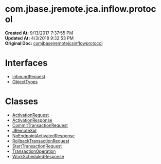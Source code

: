 # com.jbase.jremote.jca.inflow.protocol

**Created At:** 9/13/2017 7:37:55 PM  
**Updated At:** 4/3/2018 9:32:53 PM  
**Original Doc:** [comjbasejremotejcainflowprotocol](https://docs.jbase.com/39719-archive/comjbasejremotejcainflowprotocol)  


# Interfaces

- [InboundRequest](./../../jremote/jca/inflow/protocol/inboundrequest-%28jremote-api%29 "interface in com.jbase.jremote.jca.inflow.protocol")
- [ObjectTypes](./../../jremote/jca/inflow/protocol/objecttypes-%28jremote---api%29 "interface in com.jbase.jremote.jca.inflow.protocol")




# Classes

- [ActivationRequest](./../../jremote/jca/inflow/protocol/activationrequest-%28jremote-api%29 "class in com.jbase.jremote.jca.inflow.protocol")
- [ActivationResponse](./../../jremote/jca/inflow/protocol/activationresponse-%28jremote-api%29 "class in com.jbase.jremote.jca.inflow.protocol")
- [CommitTransactionRequest](299724-committransactionrequest-jremote-api "class in com.jbase.jremote.jca.inflow.protocol")
- [JRemoteXid](./../../jremote/jca/inflow/protocol/jremotexid-%28jremote---api%29 "class in com.jbase.jremote.jca.inflow.protocol")
- [NoEndpointActivatedResponse](./../../jremote/jca/inflow/protocol/noendpointactivatedresponse-%28jremote-api%29 "class in com.jbase.jremote.jca.inflow.protocol")
- [RollbackTransactionRequest](rollbacktransactionrequestjremote-api "class in com.jbase.jremote.jca.inflow.protocol")
- [StartTransactionRequest](./../../jremote/jca/inflow/protocol/starttransactionrequest-%28jremote-api%29 "class in com.jbase.jremote.jca.inflow.protocol")
- [TransactionOperation](./../../jremote/jca/inflow/protocol/transactionoperation-%28jremote-api%29 "class in com.jbase.jremote.jca.inflow.protocol")
- [WorkScheduledResponse](./../../jremote/jca/inflow/protocol/workscheduledresponse-%28jremote-api%29 "class in com.jbase.jremote.jca.inflow.protocol")


